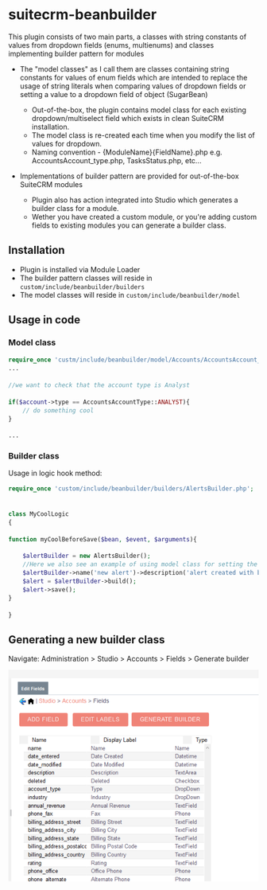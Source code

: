 # suitecrm-beanbuilder

This plugin consists of two main parts, a classes with string constants of values from dropdown fields (enums, multienums) and classes implementing builder pattern for modules


* The "model classes" as I call them are classes containing string constants for values of enum fields which are intended to replace the usage of string literals when comparing values of dropdown fields or setting a value to a dropdown field of object (SugarBean)
	* Out-of-the-box, the plugin contains model class for each existing dropdown/multiselect field which exists in clean SuiteCRM installation. 
	* The model class is re-created each time when you modify the list of values for dropdown.
	* Naming convention - {ModuleName}{FieldName}.php e.g. AccountsAccount_type.php, TasksStatus.php, etc...


* Implementations of builder pattern are provided for out-of-the-box SuiteCRM modules 
	* Plugin also has action integrated into Studio which generates a builder class for a module.
	* Wether you have created a custom module, or you're adding custom fields to existing modules you can generate a builder class. 




## Installation

* Plugin is installed via Module Loader
* The builder pattern classes will reside in ``custom/include/beanbuilder/builders``
* The model classes will reside in ``custom/include/beanbuilder/model``

## Usage in code

### Model class

```php
require_once 'custm/include/beanbuilder/model/Accounts/AccountsAccount_type.php'
...

//we want to check that the account type is Analyst

if($account->type == AccountsAccountType::ANALYST){
	// do something cool
}

...

```

### Builder class

Usage in logic hook method:

```php
require_once 'custom/include/beanbuilder/builders/AlertsBuilder.php';


class MyCoolLogic 
{

function myCoolBeforeSave($bean, $event, $arguments){

	$alertBuilder = new AlertsBuilder();
	//Here we also see an example of using model class for setting the value of alert type
	$alertBuilder->name('new alert')->description('alert created with builder class')->assignedUser(1)->targetModule('Accounts')->type(AlertsType::INFO);
	$alert = $alertBuilder->build();
	$alert->save();
}

}

```

## Generating a new builder class

Navigate: Administration > Studio > Accounts > Fields > Generate builder

![Generate builder](./generate-builder-snippet.PNG)
